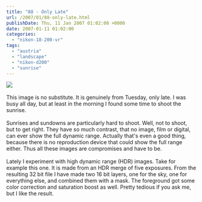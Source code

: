 ```yaml
---
title: "88 - Only Late"
url: /2007/01/88-only-late.html
publishDate: Thu, 11 Jan 2007 01:02:00 +0000
date: 2007-01-11 01:02:00
categories: 
  - "nikon-18-200-vr"
tags: 
  - "austria"
  - "landscape"
  - "nikon-d200"
  - "sunrise"
---
```

<a href="https://d25zfm9zpd7gm5.cloudfront.net/1200x1200/2007/20070109_073158_hdr_from_exr.jpg"><img src="https://d25zfm9zpd7gm5.cloudfront.net/0600x0600/2007/20070109_073158_hdr_from_exr.jpg"/></a><br/><br/>This image is no substitute. It is genuinely from Tuesday, only late. I was busy all day, but at least in the morning I found some time to shoot the sunrise. <br/><br/>Sunrises and sundowns are particularly hard to shoot. Well, not to shoot, but to get right. They have so much contrast, that no image, film or digital, can ever show the full dynamic range. Actually that's even a good thing, because there is no reproduction device that could show the full range either. Thus all these images are compromises and have to be.<br/><br/>Lately I experiment with high dynamic range (HDR) images. Take for example this one. It is made from an HDR merge of five exposures. From the resulting 32 bit file I have made two 16 bit layers, one for the sky, one for everything else, and combined them with a mask. The foreground got some color correction and saturation boost as well. Pretty tedious if you ask me, but I like the result.

